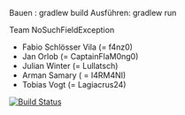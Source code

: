 Bauen : gradlew build
Ausführen: gradlew run

Team NoSuchFieldException
- Fabio Schlösser Vila (= f4nz0)
- Jan Orlob (= CaptainFlaM0ng0)
- Julian Winter (= Lullatsch)
- Arman Samary ( = I4RM4NI)
- Tobias Vogt (= Lagiacrus24)

[![Build Status](https://travis-ci.org/ProPra16/programmierpraktikum-abschlussprojekt-nosuchfieldexception.svg?branch=master)](https://travis-ci.org/ProPra16/programmierpraktikum-abschlussprojekt-nosuchfieldexception)
